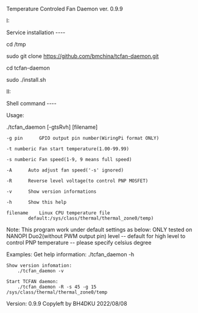 
Temperature Controled Fan Daemon ver. 0.9.9



I:

Service installation ----

cd /tmp

sudo git clone https://github.com/bmchina/tcfan-daemon.git

cd tcfan-daemon

sudo ./install.sh


II:

Shell command ----

Usage: 

./tcfan_daemon [-gtsRvh] [filename]

	-g pin		GPIO output pin number(WiringPi format ONLY)
	
	-t numberic	Fan start temperature(1.00-99.99)
	
	-s numberic	Fan speed(1-9, 9 means full speed)
	
	-A 		Auto adjust fan speed('-s' ignored)
	
	-R 		Reverse level voltage(to control PNP MOSFET)
	
	-v		Show version informations
	
	-h		Show this help

	filename	Linux CPU temperature file
			default:/sys/class/thermal/thermal_zone0/temp)

Note:
	This program work under default settings as below:
	 ONLY tested on NANOPI Duo2(without PWM output pin)
	 level -- default for high level to control PNP
	 temperature -- please specify celsius degree

Examples:
	Get help information:
	    ./tcfan_daemon -h

	Show version infomation:
	    ./tcfan_daemon -v

	Start TCFAN daemon:
	    ./tcfan_daemon -R -s 45 -g 15 /sys/class/thermal/thermal_zone0/temp

Version: 0.9.9  Copyleft by BH4DKU  2022/08/08


